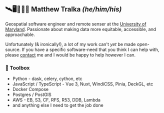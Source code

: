 ## 🛰️🖥️🧑‍🤝‍🧑 Matthew Tralka *(he/him/his)* 

Geospatial software engineer and remote senser at the [University of Maryland](https://geog.umd.edu/). Passionate about making data more equitable, accessible, and approachable.

Unfortunately (& ironically!), a lot of my work can't *yet* be made open-source. If you have a specific software-need that you think I can help with, please [contact](mailto:mtralka@umd.edu) me and I would be happy to help however I can.

### 🧰 Toolbox
- Python - dask, celery, cython, etc
- JavaScript / TypeScript - Vue 3, Nuxt, WindiCSS, Pinia, DeckGL, etc
- Docker Compose
- Postgres / PostGIS
- AWS - EB, S3, CF, RFS, R53, DDB, Lambda
- and anything else I need to get the job done
